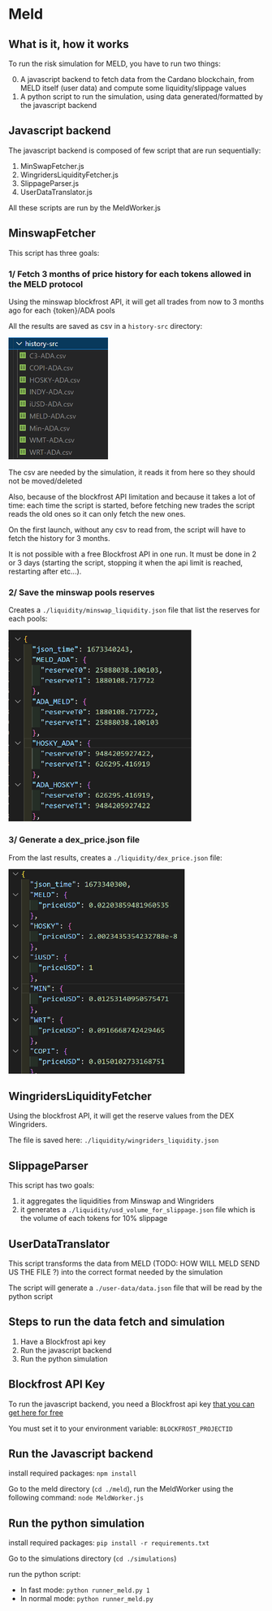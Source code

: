 # Meld

## What is it, how it works

To run the risk simulation for MELD, you have to run two things:

0. A javascript backend to fetch data from the Cardano blockchain, from MELD itself (user data) and compute some liquidity/slippage values
1. A python script to run the simulation, using data generated/formatted by the javascript backend

## Javascript backend

The javascript backend is composed of few script that are run sequentially:

1. MinSwapFetcher.js
1. WingridersLiquidityFetcher.js
1. SlippageParser.js
1. UserDataTranslator.js
   
All these scripts are run by the MeldWorker.js

## MinswapFetcher

This script has three goals:

### 1/ Fetch 3 months of price history for each tokens allowed in the MELD protocol

Using the minswap blockfrost API, it will get all trades from now to 3 months ago for each {token}/ADA pools

All the results are saved as csv in a `history-src` directory:

![](img/history-src.png)

The csv are needed by the simulation, it reads it from here so they should not be moved/deleted

Also, because of the blockfrost API limitation and because it takes a lot of time: each time the script is started, before fetching new trades the script reads the old ones so it can only fetch the new ones.

On the first launch, without any csv to read from, the script will have to fetch the history for 3 months.

It is not possible with a free Blockfrost API in one run. It must be done in 2 or 3 days (starting the script, stopping it when the api limit is reached, restarting after etc...).

### 2/ Save the minswap pools reserves

Creates a `./liquidity/minswap_liquidity.json` file that list the reserves for each pools:

![](img/minswap_liquidity.png)


### 3/ Generate a dex_price.json file

From the last results, creates a `./liquidity/dex_price.json` file:

![](img/dex_price.png)


## WingridersLiquidityFetcher

Using the blockfrost API, it will get the reserve values from the DEX Wingriders.

The file is saved here: `./liquidity/wingriders_liquidity.json`

## SlippageParser

This script has two goals:

1. it aggregates the liquidities from Minswap and Wingriders
2. it generates a `./liquidity/usd_volume_for_slippage.json` file which is the volume of each tokens for 10% slippage

## UserDataTranslator

This script transforms the data from MELD (TODO: HOW WILL MELD SEND US THE FILE ?) into the correct format needed by the simulation

The script will generate a `./user-data/data.json` file that will be read by the python script

## Steps to run the data fetch and simulation

1. Have a Blockfrost api key
1. Run the javascript backend
1. Run the python simulation

## Blockfrost API Key

To run the javascript backend, you need a Blockfrost api key [that you can get here for free](https://blockfrost.io/)

You must set it to your environment variable: `BLOCKFROST_PROJECTID`

## Run the Javascript backend

install required packages: `npm install`

Go to the meld directory (`cd ./meld`), run the MeldWorker using the following command: `node MeldWorker.js`

## Run the python simulation

install required packages: `pip install -r requirements.txt`

Go to the simulations directory  (`cd ./simulations`)
 
run the python script:
- In fast mode: `python runner_meld.py 1`
- In normal mode: `python runner_meld.py`